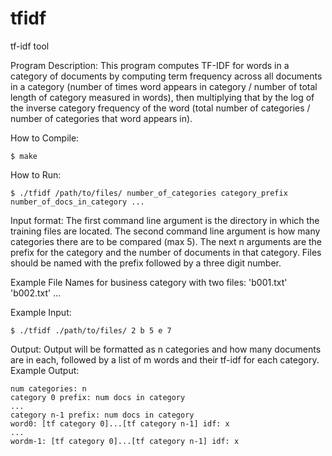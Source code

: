 # tfidf
tf-idf tool

Program Description:
  This program computes TF-IDF for words in a category of documents by computing term frequency
  across all documents in a category (number of times word appears in category / number of total
  length of category measured in words), then multiplying that by the log of the inverse category 
  frequency of the word (total number of categories / number of categories that word appears in).
  
How to Compile:
```
$ make
```

How to Run:
```
$ ./tfidf /path/to/files/ number_of_categories category_prefix number_of_docs_in_category ...
```

Input format:
  The first command line argument is the directory in which the training files are located.
  The second command line argument is how many categories there are to be compared (max 5).
  The next n arguments are the prefix for the category and the number of documents in that
  category. Files should be named with the prefix followed by a three digit number.

Example File Names for business category with two files: 'b001.txt' 'b002.txt' ...

Example Input:
```
$ ./tfidf ./path/to/files/ 2 b 5 e 7
```

Output:
  Output will be formatted as n categories and how many documents are in each, followed by 
  a list of m words and their tf-idf for each category.
    Example Output:
```
num categories: n
category 0 prefix: num docs in category
...
category n-1 prefix: num docs in category
word0: [tf category 0]...[tf category n-1] idf: x
...
wordm-1: [tf category 0]...[tf category n-1] idf: x
```
